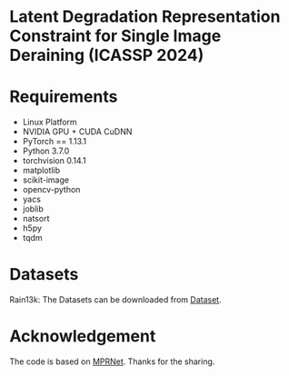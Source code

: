 # Latent Degradation Representation Constraint for Single Image Deraining (ICASSP 2024)
# Requirements
* Linux Platform
* NVIDIA GPU + CUDA CuDNN
* PyTorch == 1.13.1
* Python 3.7.0
* torchvision 0.14.1
* matplotlib
* scikit-image
* opencv-python
* yacs
* joblib
* natsort
* h5py
* tqdm

# Datasets
Rain13k: The Datasets can be downloaded from [Dataset](https://github.com/kuijiang94/MSPFN?tab=readme-ov-file).

# Acknowledgement
The code is based on [MPRNet](https://github.com/swz30/MPRNet). Thanks for the sharing.
